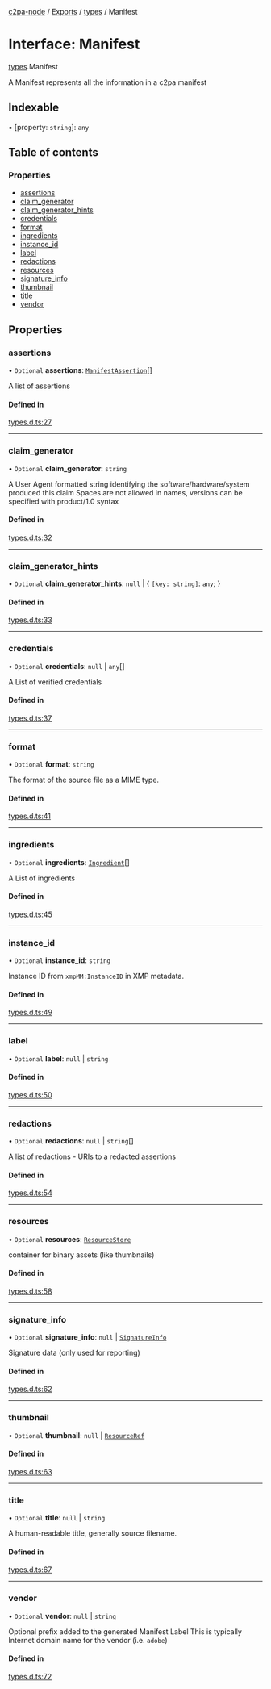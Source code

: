[c2pa-node](../README.md) / [Exports](../modules.md) / [types](../modules/types.md) / Manifest

# Interface: Manifest

[types](../modules/types.md).Manifest

A Manifest represents all the information in a c2pa manifest

## Indexable

▪ [property: `string`]: `any`

## Table of contents

### Properties

- [assertions](types.Manifest.md#assertions)
- [claim\_generator](types.Manifest.md#claim_generator)
- [claim\_generator\_hints](types.Manifest.md#claim_generator_hints)
- [credentials](types.Manifest.md#credentials)
- [format](types.Manifest.md#format)
- [ingredients](types.Manifest.md#ingredients)
- [instance\_id](types.Manifest.md#instance_id)
- [label](types.Manifest.md#label)
- [redactions](types.Manifest.md#redactions)
- [resources](types.Manifest.md#resources)
- [signature\_info](types.Manifest.md#signature_info)
- [thumbnail](types.Manifest.md#thumbnail)
- [title](types.Manifest.md#title)
- [vendor](types.Manifest.md#vendor)

## Properties

### assertions

• `Optional` **assertions**: [`ManifestAssertion`](types.ManifestAssertion.md)[]

A list of assertions

#### Defined in

[types.d.ts:27](https://github.com/contentauth/c2pa-node/blob/46975b6/js-src/types.d.ts#L27)

___

### claim\_generator

• `Optional` **claim\_generator**: `string`

A User Agent formatted string identifying the software/hardware/system produced this
claim Spaces are not allowed in names, versions can be specified with product/1.0 syntax

#### Defined in

[types.d.ts:32](https://github.com/contentauth/c2pa-node/blob/46975b6/js-src/types.d.ts#L32)

___

### claim\_generator\_hints

• `Optional` **claim\_generator\_hints**: ``null`` \| { `[key: string]`: `any`;  }

#### Defined in

[types.d.ts:33](https://github.com/contentauth/c2pa-node/blob/46975b6/js-src/types.d.ts#L33)

___

### credentials

• `Optional` **credentials**: ``null`` \| `any`[]

A List of verified credentials

#### Defined in

[types.d.ts:37](https://github.com/contentauth/c2pa-node/blob/46975b6/js-src/types.d.ts#L37)

___

### format

• `Optional` **format**: `string`

The format of the source file as a MIME type.

#### Defined in

[types.d.ts:41](https://github.com/contentauth/c2pa-node/blob/46975b6/js-src/types.d.ts#L41)

___

### ingredients

• `Optional` **ingredients**: [`Ingredient`](types.Ingredient.md)[]

A List of ingredients

#### Defined in

[types.d.ts:45](https://github.com/contentauth/c2pa-node/blob/46975b6/js-src/types.d.ts#L45)

___

### instance\_id

• `Optional` **instance\_id**: `string`

Instance ID from `xmpMM:InstanceID` in XMP metadata.

#### Defined in

[types.d.ts:49](https://github.com/contentauth/c2pa-node/blob/46975b6/js-src/types.d.ts#L49)

___

### label

• `Optional` **label**: ``null`` \| `string`

#### Defined in

[types.d.ts:50](https://github.com/contentauth/c2pa-node/blob/46975b6/js-src/types.d.ts#L50)

___

### redactions

• `Optional` **redactions**: ``null`` \| `string`[]

A list of redactions - URIs to a redacted assertions

#### Defined in

[types.d.ts:54](https://github.com/contentauth/c2pa-node/blob/46975b6/js-src/types.d.ts#L54)

___

### resources

• `Optional` **resources**: [`ResourceStore`](types.ResourceStore.md)

container for binary assets (like thumbnails)

#### Defined in

[types.d.ts:58](https://github.com/contentauth/c2pa-node/blob/46975b6/js-src/types.d.ts#L58)

___

### signature\_info

• `Optional` **signature\_info**: ``null`` \| [`SignatureInfo`](types.SignatureInfo.md)

Signature data (only used for reporting)

#### Defined in

[types.d.ts:62](https://github.com/contentauth/c2pa-node/blob/46975b6/js-src/types.d.ts#L62)

___

### thumbnail

• `Optional` **thumbnail**: ``null`` \| [`ResourceRef`](types.ResourceRef.md)

#### Defined in

[types.d.ts:63](https://github.com/contentauth/c2pa-node/blob/46975b6/js-src/types.d.ts#L63)

___

### title

• `Optional` **title**: ``null`` \| `string`

A human-readable title, generally source filename.

#### Defined in

[types.d.ts:67](https://github.com/contentauth/c2pa-node/blob/46975b6/js-src/types.d.ts#L67)

___

### vendor

• `Optional` **vendor**: ``null`` \| `string`

Optional prefix added to the generated Manifest Label This is typically Internet domain
name for the vendor (i.e. `adobe`)

#### Defined in

[types.d.ts:72](https://github.com/contentauth/c2pa-node/blob/46975b6/js-src/types.d.ts#L72)

